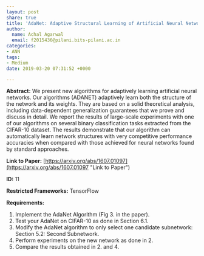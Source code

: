 ```yaml
---
layout: post
share: true
title: 'AdaNet: Adaptive Structural Learning of Artificial Neural Networks'
author:
  name: Achal Agarwal
  email: f2015436@pilani.bits-pilani.ac.in
categories:
- ANN
tags:
- Medium
date: 2019-03-20 07:31:52 +0000

---
```

**Abstract:** We present new algorithms for adaptively learning artificial neural networks. Our algorithms (ADANET) adaptively learn both the structure of the network and its weights. They are based on a solid theoretical analysis, including data-dependent generalization guarantees that we prove and discuss in detail. We report the results of large-scale experiments with one of our algorithms on several binary classification tasks extracted from the CIFAR-10 dataset. The results demonstrate that our algorithm can automatically learn network structures with very competitive performance accuracies when compared with those achieved for neural networks found by standard approaches.

**Link to Paper:** [https://arxiv.org/abs/1607.01097](https://arxiv.org/abs/1607.01097 "Link to Paper")

**ID:** 11

**Restricted Frameworks:** TensorFlow

**Requirements:** 

1. Implement the AdaNet Algorithm (Fig 3. in the paper).
2. Test your AdaNet on CIFAR-10 as done in Section 6.1.
3. Modify the AdaNet algorithm to only select one candidate subnetwork: Section 5.2: Second Subnetwork. 
4. Perform experiments on the new network as done in 2.
5. Compare the results obtained in 2. and 4.